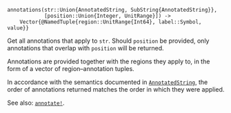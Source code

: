 ```
annotations(str::Union{AnnotatedString, SubString{AnnotatedString}},
            [position::Union{Integer, UnitRange}]) ->
    Vector{@NamedTuple{region::UnitRange{Int64}, label::Symbol, value}}
```

Get all annotations that apply to `str`. Should `position` be provided, only annotations that overlap with `position` will be returned.

Annotations are provided together with the regions they apply to, in the form of a vector of region–annotation tuples.

In accordance with the semantics documented in [`AnnotatedString`](@ref), the order of annotations returned matches the order in which they were applied.

See also: [`annotate!`](@ref).
